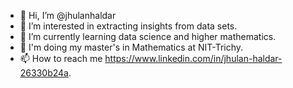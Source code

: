 - 👋 Hi, I’m @jhulanhaldar
- 👀 I’m interested in extracting insights from data sets.
- 🌱 I’m currently learning data science and higher mathematics.
- 🏫 I'm doing my master's in Mathematics at NIT-Trichy.
- 📫 How to reach me https://www.linkedin.com/in/jhulan-haldar-26330b24a.

<!---
jhulanhaldar/jhulanhaldar is a ✨ special ✨ repository because its `README.md` (this file) appears on your GitHub profile.
You can click the Preview link to take a look at your changes.
--->
